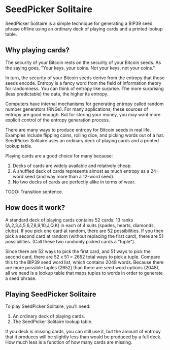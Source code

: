 
# SeedPicker Solitaire

SeedPicker Solitaire is a simple technique for generating a BIP39 seed phrase offline using an ordinary deck of playing cards and a printed lookup table.

## Why playing cards?

The security of your Bitcoin rests on the security of your Bitcoin seeds.
As the saying goes, "Your keys, your coins. Not your keys, not your coins."

In turn, the security of your Bitcoin seeds derive from the entropy that those seeds encode.
Entropy is a fancy word from the field of information theory for randomness.
You can think of entropy like surprise.
The more surprising (less predictable) the data, the higher its entropy.

Computers have internal mechanisms for generating entropy called random number generators (RNGs).
For many applications, these sources of entropy are good enough.
But for storing your money, you may want more explicit control of the entropy generation process.

There are many ways to produce entropy for Bitcoin seeds in real life.
Examples include flipping coins, rolling dice, and picking words out of a hat.
SeedPicker Solitaire uses an ordinary deck of playing cards and a printed lookup table.

Playing cards are a good choice for many because:

1. Decks of cards are widely available and relatively cheap.
2. A shuffled deck of cards represents almost as much entropy as a 24-word seed (and way more than a 12-word seed).
3. No two decks of cards are perfectly alike in terms of wear.

TODO: Transition sentence.

## How does it work?

A standard deck of playing cards contains 52 cards: 13 ranks (A,2,3,4,5,6,7,8,9,10,J,Q,K) in each of 4 suits (spades, hearts, diamonds, clubs).
If you pick one card at random, there are 52 possibilities.
If you then pick a second card at random (without replacing the first card), there are 51 possibilities.
(Call these two randomly picked cards a "tuple").

Since there are 52 ways to pick the first card, and 51 ways to pick the second card, there are 52 x 51 = 2652 total ways to pick a tuple.
Compare this to the BIP39 seed word list, which contains 2048 words.
Because there are more possible tuples (2652) than there are seed word options (2048),
all we need is a lookup table that maps tuples to words in order to generate a seed phrase.

## Playing SeedPicker Solitaire

To play SeedPicker Solitaire, you'll need:

1. An ordinary deck of playing cards.
2. The SeedPicker Solitaire lookup table.

If you deck is missing cards, you can still use it, but the amount of entropy that it produces will be slightly less than would be produced by a full deck.
How much less is a function of how many cards are missing.



